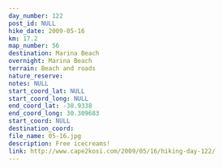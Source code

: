 ```yaml
---
day_number: 122
post_id: NULL
hike_date: 2009-05-16
km: 17.2
map_number: 56
destination: Marina Beach
overnight: Marina Beach
terrain: Beach and roads
nature_reserve: 
notes: NULL
start_coord_lat: NULL
start_coord_long: NULL
end_coord_lat: -30.9338
end_coord_long: 30.309683
start_coord: NULL
destination_coord: 
file_name: 05-16.jpg
description: Free icecreams!
link: http://www.cape2kosi.com/2009/05/16/hiking-day-122/
---
```

